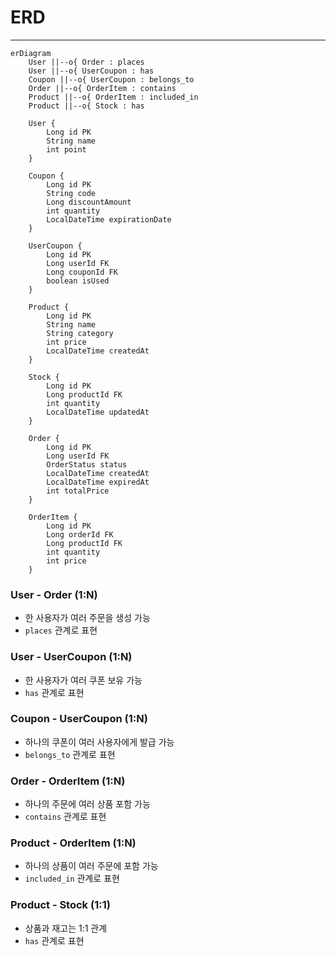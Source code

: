 # ERD

---



```mermaid
erDiagram
    User ||--o{ Order : places
    User ||--o{ UserCoupon : has
    Coupon ||--o{ UserCoupon : belongs_to
    Order ||--o{ OrderItem : contains
    Product ||--o{ OrderItem : included_in
    Product ||--o{ Stock : has

    User {
        Long id PK
        String name
        int point
    }

    Coupon {
        Long id PK
        String code
        Long discountAmount
        int quantity
        LocalDateTime expirationDate
    }

    UserCoupon {
        Long id PK
        Long userId FK
        Long couponId FK
        boolean isUsed
    }

    Product {
        Long id PK
        String name
        String category
        int price
        LocalDateTime createdAt
    }

    Stock {
        Long id PK
        Long productId FK
        int quantity
        LocalDateTime updatedAt
    }

    Order {
        Long id PK
        Long userId FK
        OrderStatus status
        LocalDateTime createdAt
        LocalDateTime expiredAt
        int totalPrice
    }

    OrderItem {
        Long id PK
        Long orderId FK
        Long productId FK
        int quantity
        int price
    }
```

### User - Order (1:N)
- 한 사용자가 여러 주문을 생성 가능
- `places` 관계로 표현

### User - UserCoupon (1:N)
- 한 사용자가 여러 쿠폰 보유 가능
- `has` 관계로 표현

### Coupon - UserCoupon (1:N)
- 하나의 쿠폰이 여러 사용자에게 발급 가능
- `belongs_to` 관계로 표현

### Order - OrderItem (1:N)
- 하나의 주문에 여러 상품 포함 가능
- `contains` 관계로 표현

### Product - OrderItem (1:N)
- 하나의 상품이 여러 주문에 포함 가능
- `included_in` 관계로 표현

### Product - Stock (1:1)
- 상품과 재고는 1:1 관계
- `has` 관계로 표현

